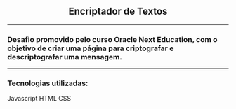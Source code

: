 <div align="center">
<h2>Encriptador de Textos </h2>
</div>
<hr>
<h3>Desafio promovido pelo curso Oracle Next Education, com o objetivo de criar uma página para criptografar e descriptografar uma mensagem. </h3>
<hr>
<h3>Tecnologias utilizadas: </h3>
Javascript 
HTML
CSS
 
